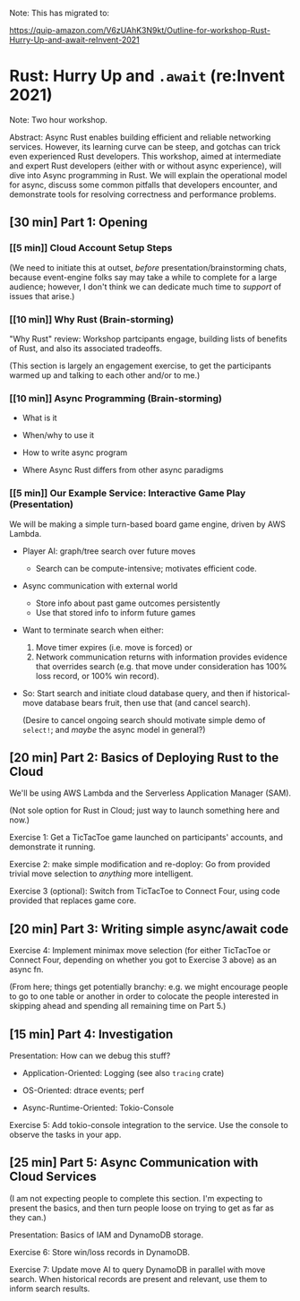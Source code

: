 Note: This has migrated to:

  https://quip-amazon.com/V6zUAhK3N9kt/Outline-for-workshop-Rust-Hurry-Up-and-await-reInvent-2021

# Rust: Hurry Up and `.await` (re:Invent 2021)

Note: Two hour workshop.

Abstract: Async Rust enables building efficient and reliable networking
services. However, its learning curve can be steep, and gotchas can trick even
experienced Rust developers. This workshop, aimed at intermediate and expert
Rust developers (either with or without async experience), will dive into Async
programming in Rust. We will explain the operational model for async, discuss
some common pitfalls that developers encounter, and demonstrate tools for
resolving correctness and performance problems.

## [30 min] Part 1: Opening

### [[5 min]] Cloud Account Setup Steps

(We need to initiate this at outset, *before* presentation/brainstorming chats,
because event-engine folks say may take a while to complete for a large
audience; however, I don't think we can dedicate much time to *support* of
issues that arise.)

### [[10 min]] Why Rust (Brain-storming)

   "Why Rust" review: Workshop partcipants engage, building lists of benefits of
   Rust, and also its associated tradeoffs.

   (This section is largely an engagement exercise, to get the participants
   warmed up and talking to each other and/or to me.)

### [[10 min]] Async Programming (Brain-storming)

 * What is it

 * When/why to use it

 * How to write async program

 * Where Async Rust differs from other async paradigms

### [[5 min]] Our Example Service: Interactive Game Play (Presentation)

We will be making a simple turn-based board game engine, driven by AWS Lambda.

 * Player AI: graph/tree search over future moves
   * Search can be compute-intensive; motivates efficient code.

 * Async communication with external world
   * Store info about past game outcomes persistently
   * Use that stored info to inform future games

 * Want to terminate search when either:
   1. Move timer expires (i.e. move is forced) or
   2. Network communication returns with information provides evidence that
      overrides search (e.g. that move under consideration has 100% loss record,
      or 100% win record).

 * So: Start search and initiate cloud database query, and then if
   historical-move database bears fruit, then use that (and cancel search).

   (Desire to cancel ongoing search should motivate simple demo of `select!`;
   and *maybe* the async model in general?)

## [20 min] Part 2: Basics of Deploying Rust to the Cloud

We'll be using AWS Lambda and the Serverless Application Manager (SAM).

(Not sole option for Rust in Cloud; just way to launch something here and now.)

Exercise 1: Get a TicTacToe game launched on participants' accounts, and
demonstrate it running.

Exercise 2: make simple modification and re-doploy: Go from provided trivial
move selection to *anything* more intelligent.

Exercise 3 (optional): Switch from TicTacToe to Connect Four, using code
provided that replaces game core.

## [20 min] Part 3: Writing simple async/await code

Exercise 4: Implement minimax move selection (for either TicTacToe or Connect
Four, depending on whether you got to Exercise 3 above) as an async fn.


(From here; things get potentially branchy: e.g. we might encourage people to go
to one table or another in order to colocate the people interested in skipping
ahead and spending all remaining time on Part 5.)


## [15 min] Part 4: Investigation

Presentation: How can we debug this stuff?

 * Application-Oriented: Logging (see also `tracing` crate)

 * OS-Oriented: dtrace events; perf

 * Async-Runtime-Oriented: Tokio-Console

Exercise 5: Add tokio-console integration to the service. Use the console to
observe the tasks in your app.


## [25 min] Part 5: Async Communication with Cloud Services

(I am not expecting people to complete this section. I'm expecting to present
the basics, and then turn people loose on trying to get as far as they can.)

Presentation: Basics of IAM and DynamoDB storage.

Exercise 6: Store win/loss records in DynamoDB.

Exercise 7: Update move AI to query DynamoDB in parallel with move search. When
historical records are present and relevant, use them to inform search results.
